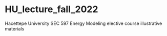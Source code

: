 # HU_lecture_fall_2022
Hacettepe University SEC 597 Energy Modeling elective course illustrative materials
